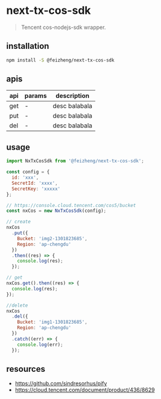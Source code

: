 # next-tx-cos-sdk
> Tencent cos-nodejs-sdk wrapper.

## installation
```bash
npm install -S @feizheng/next-tx-cos-sdk
```

## apis
| api | params | description   |
| --- | ------ | ------------- |
| get | -      | desc balabala |
| put | -      | desc balabala |
| del | -      | desc balabala |

## usage
```js
import NxTxCosSdk from '@feizheng/next-tx-cos-sdk';

const config = {
  id: 'xxx',
  SecretId: 'xxxx',
  SecretKey: 'xxxxx'
};

// https://console.cloud.tencent.com/cos5/bucket
const nxCos = new NxTxCosSdk(config);

// create
nxCos
  .put({
    Bucket: 'img2-1301823685',
    Region: 'ap-chengdu'
  })
  .then((res) => {
    console.log(res);
  });

// get
nxCos.get().then((res) => {
  console.log(res);
});

//delete
nxCos
  .del({
    Bucket: 'img1-1301823685',
    Region: 'ap-chengdu'
  })
  .catch((err) => {
    console.log(err);
  });
```

## resources
- https://github.com/sindresorhus/pify
- https://cloud.tencent.com/document/product/436/8629
